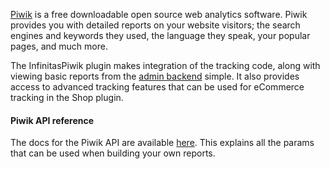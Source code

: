 [Piwik](http://piwik.org/) is a free downloadable open source web analytics software. Piwik provides you with detailed reports on your website visitors; the search engines and keywords they used, the language they speak, your popular pages, and much more.

The InfinitasPiwik plugin makes integration of the tracking code, along with viewing basic reports from the [admin backend](/admin/infinitas\_piwik) simple. It also provides access to advanced tracking features that can be used for eCommerce tracking in the Shop plugin.

#### Piwik API reference

The docs for the Piwik API are available [here](http://piwik.org/docs/analytics-api/reference/). This explains all the params that can be used when building your own reports.